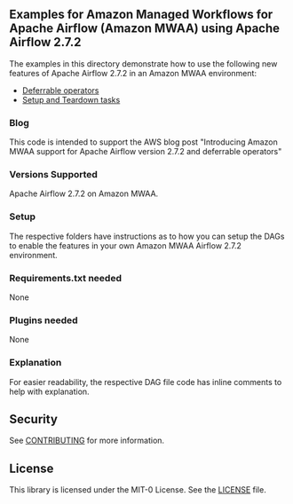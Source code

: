 ## Examples for Amazon Managed Workflows for Apache Airflow (Amazon MWAA) using Apache Airflow 2.7.2

The examples in this directory demonstrate how to use the following new features of Apache Airflow 2.7.2 in an Amazon MWAA environment:
 - [Deferrable operators](./deferrable_operators/README.md)
 - [Setup and Teardown tasks](./setup_teardown_tasks/README.md)

### Blog
This code is intended to support the AWS blog post "Introducing Amazon MWAA support for Apache Airflow version 2.7.2 and deferrable operators"

### Versions Supported
Apache Airflow 2.7.2 on Amazon MWAA.

### Setup 
The respective folders have instructions as to how you can setup the DAGs to enable the features in your own Amazon MWAA Airflow 2.7.2 environment.

### Requirements.txt needed
None

### Plugins needed
None

### Explanation
For easier readability, the respective DAG file code has inline comments to help with explanation.

## Security

See [CONTRIBUTING](https://github.com/aws-samples/amazon-mwaa-examples/blob/main/CONTRIBUTING.md) for more information.

## License

This library is licensed under the MIT-0 License. See the [LICENSE](https://github.com/aws-samples/amazon-mwaa-examples/blob/main/LICENSE) file.

